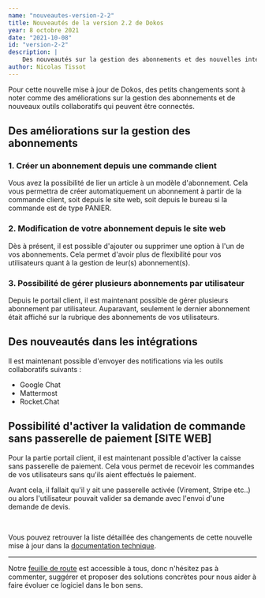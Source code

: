```yaml
---
name: "nouveautes-version-2-2"
title: Nouveautés de la version 2.2 de Dokos
year: 8 octobre 2021
date: "2021-10-08"
id: "version-2-2"
description: |
    Des nouveautés sur la gestion des abonnements et des nouvelles intégrations avec des outils collaboratifs.
author: Nicolas Tissot
---
```


Pour cette nouvelle mise à jour de Dokos, des petits changements sont à noter comme des améliorations sur la gestion des abonnements et de nouveaux outils collaboratifs qui peuvent être connectés.

## Des améliorations sur la gestion des abonnements

### 1. Créer un abonnement depuis une commande client

Vous avez la possibilité de lier un article à un modèle d'abonnement. Cela vous permettra de créer automatiquement un abonnement à partir de la commande client, soit depuis le site web, soit depuis le bureau si la commande est de type PANIER.

### 2. Modification de votre abonnement depuis le site web

Dès à présent, il est possible d'ajouter ou supprimer une option à l'un de vos abonnements. Cela permet d'avoir plus de flexibilité pour vos utilisateurs quant à la gestion de leur(s) abonnement(s).

### 3. Possibilité de gérer plusieurs abonnements par utilisateur 

Depuis le portail client, il est maintenant possible de gérer plusieurs abonnement par utilisateur. Auparavant, seulement le dernier abonnement était affiché sur la rubrique des abonnements de vos utilisateurs.

## Des nouveautés dans les intégrations

Il est maintenant possible d'envoyer des notifications via les outils collaboratifs suivants :

- Google Chat
- Mattermost
- Rocket.Chat

## Possibilité d'activer la validation de commande sans passerelle de paiement [SITE WEB]

Pour la partie portail client, il est maintenant possible d'activer la caisse sans passerelle de paiement. Cela vous permet de recevoir les commandes de vos utilisateurs sans qu'ils aient effectués le paiement. 

Avant cela, il fallait qu'il y ait une passerelle activée (Virement, Stripe etc..) ou alors l'utilisateur pouvait valider sa demande avec l'envoi d'une demande de devis.

<br>

Vous pouvez retrouver la liste détaillée des changements de cette nouvelle mise à jour dans la [documentation technique](https://doc.dokos.io/fr/versions/v2_2_0).

---

Notre [feuille de route](https://gitlab.com/dokos/dokos/-/boards/966503) est accessible à tous, donc n'hésitez pas à commenter, suggérer et proposer des solutions concrètes pour nous aider à faire évoluer ce logiciel dans le bon sens.


